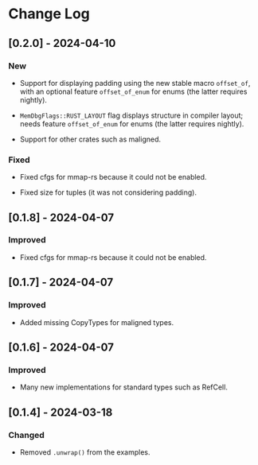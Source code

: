 # Change Log

## [0.2.0] - 2024-04-10

### New

* Support for displaying padding using the new stable macro `offset_of`,
  with an optional feature `offset_of_enum` for enums (the latter requires
  nightly).

* `MemDbgFlags::RUST_LAYOUT` flag displays structure in compiler layout;
  needs feature `offset_of_enum` for enums (the latter requires nightly).

* Support for other crates such as maligned.

### Fixed

* Fixed cfgs for mmap-rs because it could not be enabled.

* Fixed size for tuples (it was not considering padding).

## [0.1.8] - 2024-04-07

### Improved

* Fixed cfgs for mmap-rs because it could not be enabled.

## [0.1.7] - 2024-04-07

### Improved

* Added missing CopyTypes for maligned types.

## [0.1.6] - 2024-04-07

### Improved

* Many new implementations for standard types such as RefCell.

## [0.1.4] - 2024-03-18

### Changed

* Removed `.unwrap()` from the examples.
